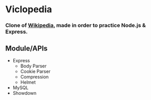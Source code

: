 # Viclopedia

### Clone of [Wikipedia](https://en.wikipedia.org), made in order to practice Node.js & Express.

## Module/APIs

- Express
  - Body Parser
  - Cookie Parser
  - Compression
  - Helmet
- MySQL
- Showdown
